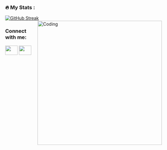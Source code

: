 ### :fire: My Stats :
[![GitHub Streak](http://github-readme-streak-stats.herokuapp.com?user=C0deFreak&theme=dark&background=000000)](https://git.io/streak-stats)
<img align="right" alt="Coding" width="400" src="https://cdn.dribbble.com/users/1141571/screenshots/3978202/dribbble_4.gif">

<h3 align="left">Connect with me:</h3>
<p align="left">
<a href="https://www.youtube.com/c/HorrorFreakOfficial" target="blank"><img align="center" src="https://cdn.jsdelivr.net/npm/simple-icons@3.0.1/icons/youtube.svg" alt="" height="30" width="40" /></a>
<a href="http://discordapp.com/users/Code%20Freak#2659" target="blank"><img align="center" src="https://cdn.jsdelivr.net/npm/simple-icons@3.0.1/icons/discord.svg" alt="" height="30" width="40" /></a>
</p>
